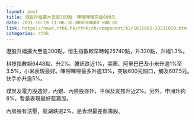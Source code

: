 ```yaml
---
layout: post
title: 港股升幅擴大至逾300點　嗶哩嗶哩突破600元
date: 2021-10-19 11:06:30.000000000 +08:00
link: https://news.rthk.hk/rthk/ch/component/k2/1615862-20211019.htm
categories: rthk
---
```


港股升幅擴大至逾300點，恒生指數較早時報25740點，升330點，升幅1.3%。

科技指數報6448點，升2%。騰訊跌近1%，美團、阿里巴巴及小米升逾1%至3.5%，小米表現最好。嗶哩嗶哩最多升逾13%，突破600元關口，觸及607.5元。快手亦升逾5%。

煤炭及電力股造好，內銀、內險股亦升，平保及友邦升近2%。另外，申洲升約6%，暫是表現最好藍籌股。

內房股有沽壓，龍湖跌逾2%，是表現最差藍籌股。
